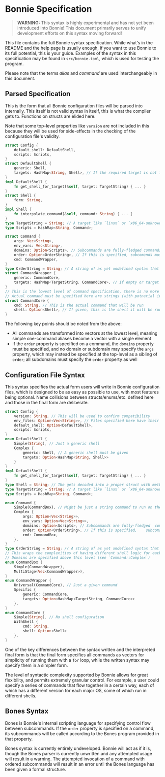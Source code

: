 # Bonnie Specification

> **WARNING:** This syntax is highly experimental and has not yet been introduced into Bonnie! This document primarily serves to unify development efforts on this syntax moving forward!

This file contains the full Bonnie syntax specification. While what's in the README and the help page is usually enough, if you want to use Bonnie to its full potential, this is your guide. Examples of the syntax in this specification may be found in `src/bonnie.toml`, which is used for testing the program.

Please note that the terms _alias_ and _command_ are used interchangeably in this document.

## Parsed Specification

This is the form that all Bonnie configuration files will be parsed into internally. This itself is not valid syntax in itself, this is what the compiler gets to. Functions on structs are elided here.

Note that some top-level properties like `version` are not included in this because they will be used for side-effects in the checking of the configuration file's validity.

```rust
struct Config {
    default_shell: DefaultShell,
    scripts: Scripts,
}
struct DefaultShell {
    generic: Shell,
    targets: HashMap<String, Shell>, // If the required target is not found, `generic` will be tried
}
impl DefaultShell {
    fn get_shell_for_target(&self, target: TargetString) { ... }
}
struct Shell {
    form: String,
}
impl Shell {
    fn interpolate_command(&self, command: String) { ... }
}
type TargetString = String; // A target like `linux` or `x86_64-unknown-linux-musl` (see `rustup` targets)
type Scripts = HashMap<String, Command>;

struct Command {
    args: Vec<String>,
    env_vars: Vec<String>,
    domains: Option<Scripts>, // Subcommands are fully-fledged commands (mostly)
    order: Option<OrderString>, // If this is specified, subcomands must not specify the `args` property, it may be specified at the top-level of this script as a sibling of `order`
    cmd: CommandWrapper,
}
type OrderString = String; // A string of as yet undefined syntax that defines the progression between domains
struct CommandWrapper {
    generic: CommandCore,
    targets: HashMap<TargetString, CommandCore>, // If empty or target not found, `generic` will be used
}
// This is the lowest level of command specification, there is no more recursion allowed here (thus avoiding circularity)
// Actual command must be specified here are strings (with potnetial interpolation of arguments and environment variables)
struct CommandCore {
    cmd: String, // This is the actual command that will be run
    shell: Option<Shell>, // If given, this is the shell it will be run in, or the `default_shell` config for this target will be used
}
```

The following key points should be noted from the above:

-   All commands are transformed into vectors at the lowest level, meaning simple one-command aliases become a vector with a single element
-   If the `order` property is specified on a command, the `domains` property must be specified, and no domain or subdomain may specify the `args` property, which may instead be specified at the top-level as a sibling of `order`; all subdomains must specify the `order` property as well

## Configuration File Syntax

This syntax specifies the actual form users will write in Bonnie configuration files, which is designed to be as easy as possible to use, with most features being optional. Name collisions between structs/enums/etc. defined here and those in the final form are deliberate.

```rust
struct Config {
    version: String, // This will be used to confirm compatibility
    env_files: Option<Vec<String>>, // Files specified here have their environment variables loaded into Bonnie
    default_shell: Option<DefaultShell>,
    scripts: Scripts,
}
enum DefaultShell {
    Simple(String), // Just a generic shell
    Complex {
        generic: Shell, // A generic shell must be given
        targets: Option<HashMap<String, Shell>>
    }
}
impl DefaultShell {
    fn get_shell_for_target(&self, target: TargetString) { ... }
}
type Shell = String; // The gets decoded into a proper struct with methods, the location for command interpolation is specified with '{COMMAND}'
type TargetString = String; // A target like `linux` or `x86_64-unknown-linux-musl` (see `rustup` targets)
type Scripts = HashMap<String, Command>;

enum Command {
    Simple(CommandBox), // Might be just a string command to run on the default generic shell
    Complex {
        args: Option<Vec<String>>,
        env_vars: Option<Vec<String>>,
        domains: Option<Scripts>, // Subcommands are fully-fledged  commands (mostly)
        order: Option<OrderString>, // If this is specified,    subcomands must not specify the `args` property, it may be specified at the top-level of this script as a sibling of `order`
        cmd: CommandBox,
    },
}
type OrderString = String; // A string of as yet undefined syntax that defines the progression between domains
// This wraps the complexities of having different shell logic for each command in a multi-stage context
// Domains are specified above this level (see `Command::Complex`)
enum CommandBox {
    Simple(CommandWrapper),
    MultiStage(Vec<CommandWrapper>),
}
enum CommandWrapper {
    Universal(CommandCore), // Just a given command
    Specific {
        generic: CommandCore,
        targets: Option<HashMap<TargetString, CommandCore>>
    },
}
enum CommandCore {
    Simple(String), // No shell configuration
    WithShell {
        cmd: String,
        shell: Option<Shell>
    },
}
```

One of the key differences between the syntax written and the interpreted final form is that the final form specifies all commands as vectors for simplicity of running them with a `for` loop, while the written syntax may specify them in a simpler form.

The level of syntactic complexity supported by Bonnie allows for great flexibility, and permits extremely granular control. For example, a user could specify a series of commands that flow together in a certain way, each of which has a different version for each major OS, some of which run in different shells.

## Bones Syntax

Bones is Bonnie's internal scripting language for specifying control flow between subcommands. If the `order` property is specified on a command, its subcommands will be called according to the Bones program provided in that property.

Bones syntax is currently entirely undeveloped. Bonnie will act as if it is, though the Bones parser is currently unwritten and any attempted usage will result in a warning. The attempted invocation of a command with ordered subcommands will result in an error until the Bones language has been given a formal structure.
